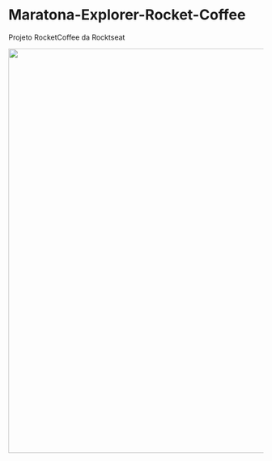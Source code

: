 # Maratona-Explorer-Rocket-Coffee

Projeto RocketCoffee da Rocktseat


<p align = "center">
  <img src="![rocketcoffee](https://user-images.githubusercontent.com/97231470/183439042-773327c3-a571-4e09-a581-323b7f69b3c2.png)
" width="1200px" height="800px" title="hover text">
</p>
